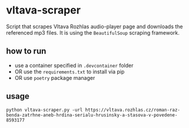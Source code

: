 # vltava-scraper
Script that scrapes Vltava Rozhlas audio-player page and downloads the referenced mp3 files.
It is using the `BeautifulSoup` scraping framework.

## how to run
* use a container specified in `.devcontainer` folder
* OR use the `requirements.txt` to install via pip
* OR use `poetry` package manager

## usage
```
python vltava-scraper.py -url https://vltava.rozhlas.cz/roman-raz-benda-zatrhne-aneb-hrdina-serialu-hrusinsky-a-stasova-v-povedene-8593177
```